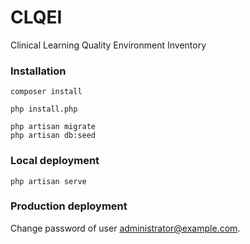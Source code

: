# CLQEI

Clinical Learning Quality Environment Inventory


### Installation

    composer install
    
    php install.php
    
    php artisan migrate
    php artisan db:seed
    

### Local deployment

    php artisan serve


### Production deployment

Change password of user administrator@example.com.
